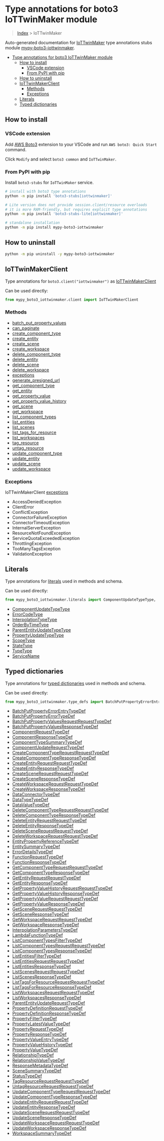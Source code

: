 <a id="type-annotations-for-boto3-iottwinmaker-module"></a>

# Type annotations for boto3 IoTTwinMaker module

> [Index](..) > IoTTwinMaker

Auto-generated documentation for
[IoTTwinMaker](https://boto3.amazonaws.com/v1/documentation/api/latest/reference/services/iottwinmaker.html#IoTTwinMaker)
type annotations stubs module
[mypy-boto3-iottwinmaker](https://pypi.org/project/mypy-boto3-iottwinmaker/).

- [Type annotations for boto3 IoTTwinMaker module](#type-annotations-for-boto3-iottwinmaker-module)
  - [How to install](#how-to-install)
    - [VSCode extension](#vscode-extension)
    - [From PyPI with pip](#from-pypi-with-pip)
  - [How to uninstall](#how-to-uninstall)
  - [IoTTwinMakerClient](#iottwinmakerclient)
    - [Methods](#methods)
    - [Exceptions](#exceptions)
  - [Literals](#literals)
  - [Typed dictionaries](#typed-dictionaries)

<a id="how-to-install"></a>

## How to install

<a id="vscode-extension"></a>

### VSCode extension

Add
[AWS Boto3](https://marketplace.visualstudio.com/items?itemName=Boto3typed.boto3-ide)
extension to your VSCode and run `AWS boto3: Quick Start` command.

Click `Modify` and select `boto3 common` and `IoTTwinMaker`.

<a id="from-pypi-with-pip"></a>

### From PyPI with pip

Install `boto3-stubs` for `IoTTwinMaker` service.

```bash
# install with boto3 type annotations
python -m pip install 'boto3-stubs[iottwinmaker]'

# Lite version does not provide session.client/resource overloads
# it is more RAM-friendly, but requires explicit type annotations
python -m pip install 'boto3-stubs-lite[iottwinmaker]'

# standalone installation
python -m pip install mypy-boto3-iottwinmaker
```

<a id="how-to-uninstall"></a>

## How to uninstall

```bash
python -m pip uninstall -y mypy-boto3-iottwinmaker
```

<a id="iottwinmakerclient"></a>

## IoTTwinMakerClient

Type annotations for `boto3.client("iottwinmaker")` as
[IoTTwinMakerClient](./client.md)

Can be used directly:

```python
from mypy_boto3_iottwinmaker.client import IoTTwinMakerClient
```

<a id="methods"></a>

### Methods

- [batch_put_property_values](./client.md#batch_put_property_values)
- [can_paginate](./client.md#can_paginate)
- [create_component_type](./client.md#create_component_type)
- [create_entity](./client.md#create_entity)
- [create_scene](./client.md#create_scene)
- [create_workspace](./client.md#create_workspace)
- [delete_component_type](./client.md#delete_component_type)
- [delete_entity](./client.md#delete_entity)
- [delete_scene](./client.md#delete_scene)
- [delete_workspace](./client.md#delete_workspace)
- [exceptions](./client.md#exceptions)
- [generate_presigned_url](./client.md#generate_presigned_url)
- [get_component_type](./client.md#get_component_type)
- [get_entity](./client.md#get_entity)
- [get_property_value](./client.md#get_property_value)
- [get_property_value_history](./client.md#get_property_value_history)
- [get_scene](./client.md#get_scene)
- [get_workspace](./client.md#get_workspace)
- [list_component_types](./client.md#list_component_types)
- [list_entities](./client.md#list_entities)
- [list_scenes](./client.md#list_scenes)
- [list_tags_for_resource](./client.md#list_tags_for_resource)
- [list_workspaces](./client.md#list_workspaces)
- [tag_resource](./client.md#tag_resource)
- [untag_resource](./client.md#untag_resource)
- [update_component_type](./client.md#update_component_type)
- [update_entity](./client.md#update_entity)
- [update_scene](./client.md#update_scene)
- [update_workspace](./client.md#update_workspace)

<a id="exceptions"></a>

### Exceptions

IoTTwinMakerClient [exceptions](./client.md#exceptions)

- AccessDeniedException
- ClientError
- ConflictException
- ConnectorFailureException
- ConnectorTimeoutException
- InternalServerException
- ResourceNotFoundException
- ServiceQuotaExceededException
- ThrottlingException
- TooManyTagsException
- ValidationException

<a id="literals"></a>

## Literals

Type annotations for [literals](./literals.md) used in methods and schema.

Can be used directly:

```python
from mypy_boto3_iottwinmaker.literals import ComponentUpdateTypeType, ...
```

- [ComponentUpdateTypeType](./literals.md#componentupdatetypetype)
- [ErrorCodeType](./literals.md#errorcodetype)
- [InterpolationTypeType](./literals.md#interpolationtypetype)
- [OrderByTimeType](./literals.md#orderbytimetype)
- [ParentEntityUpdateTypeType](./literals.md#parententityupdatetypetype)
- [PropertyUpdateTypeType](./literals.md#propertyupdatetypetype)
- [ScopeType](./literals.md#scopetype)
- [StateType](./literals.md#statetype)
- [TypeType](./literals.md#typetype)
- [ServiceName](./literals.md#servicename)

<a id="typed-dictionaries"></a>

## Typed dictionaries

Type annotations for [typed dictionaries](./type_defs.md) used in methods and
schema.

Can be used directly:

```python
from mypy_boto3_iottwinmaker.type_defs import BatchPutPropertyErrorEntryTypeDef, ...
```

- [BatchPutPropertyErrorEntryTypeDef](./type_defs.md#batchputpropertyerrorentrytypedef)
- [BatchPutPropertyErrorTypeDef](./type_defs.md#batchputpropertyerrortypedef)
- [BatchPutPropertyValuesRequestRequestTypeDef](./type_defs.md#batchputpropertyvaluesrequestrequesttypedef)
- [BatchPutPropertyValuesResponseTypeDef](./type_defs.md#batchputpropertyvaluesresponsetypedef)
- [ComponentRequestTypeDef](./type_defs.md#componentrequesttypedef)
- [ComponentResponseTypeDef](./type_defs.md#componentresponsetypedef)
- [ComponentTypeSummaryTypeDef](./type_defs.md#componenttypesummarytypedef)
- [ComponentUpdateRequestTypeDef](./type_defs.md#componentupdaterequesttypedef)
- [CreateComponentTypeRequestRequestTypeDef](./type_defs.md#createcomponenttyperequestrequesttypedef)
- [CreateComponentTypeResponseTypeDef](./type_defs.md#createcomponenttyperesponsetypedef)
- [CreateEntityRequestRequestTypeDef](./type_defs.md#createentityrequestrequesttypedef)
- [CreateEntityResponseTypeDef](./type_defs.md#createentityresponsetypedef)
- [CreateSceneRequestRequestTypeDef](./type_defs.md#createscenerequestrequesttypedef)
- [CreateSceneResponseTypeDef](./type_defs.md#createsceneresponsetypedef)
- [CreateWorkspaceRequestRequestTypeDef](./type_defs.md#createworkspacerequestrequesttypedef)
- [CreateWorkspaceResponseTypeDef](./type_defs.md#createworkspaceresponsetypedef)
- [DataConnectorTypeDef](./type_defs.md#dataconnectortypedef)
- [DataTypeTypeDef](./type_defs.md#datatypetypedef)
- [DataValueTypeDef](./type_defs.md#datavaluetypedef)
- [DeleteComponentTypeRequestRequestTypeDef](./type_defs.md#deletecomponenttyperequestrequesttypedef)
- [DeleteComponentTypeResponseTypeDef](./type_defs.md#deletecomponenttyperesponsetypedef)
- [DeleteEntityRequestRequestTypeDef](./type_defs.md#deleteentityrequestrequesttypedef)
- [DeleteEntityResponseTypeDef](./type_defs.md#deleteentityresponsetypedef)
- [DeleteSceneRequestRequestTypeDef](./type_defs.md#deletescenerequestrequesttypedef)
- [DeleteWorkspaceRequestRequestTypeDef](./type_defs.md#deleteworkspacerequestrequesttypedef)
- [EntityPropertyReferenceTypeDef](./type_defs.md#entitypropertyreferencetypedef)
- [EntitySummaryTypeDef](./type_defs.md#entitysummarytypedef)
- [ErrorDetailsTypeDef](./type_defs.md#errordetailstypedef)
- [FunctionRequestTypeDef](./type_defs.md#functionrequesttypedef)
- [FunctionResponseTypeDef](./type_defs.md#functionresponsetypedef)
- [GetComponentTypeRequestRequestTypeDef](./type_defs.md#getcomponenttyperequestrequesttypedef)
- [GetComponentTypeResponseTypeDef](./type_defs.md#getcomponenttyperesponsetypedef)
- [GetEntityRequestRequestTypeDef](./type_defs.md#getentityrequestrequesttypedef)
- [GetEntityResponseTypeDef](./type_defs.md#getentityresponsetypedef)
- [GetPropertyValueHistoryRequestRequestTypeDef](./type_defs.md#getpropertyvaluehistoryrequestrequesttypedef)
- [GetPropertyValueHistoryResponseTypeDef](./type_defs.md#getpropertyvaluehistoryresponsetypedef)
- [GetPropertyValueRequestRequestTypeDef](./type_defs.md#getpropertyvaluerequestrequesttypedef)
- [GetPropertyValueResponseTypeDef](./type_defs.md#getpropertyvalueresponsetypedef)
- [GetSceneRequestRequestTypeDef](./type_defs.md#getscenerequestrequesttypedef)
- [GetSceneResponseTypeDef](./type_defs.md#getsceneresponsetypedef)
- [GetWorkspaceRequestRequestTypeDef](./type_defs.md#getworkspacerequestrequesttypedef)
- [GetWorkspaceResponseTypeDef](./type_defs.md#getworkspaceresponsetypedef)
- [InterpolationParametersTypeDef](./type_defs.md#interpolationparameterstypedef)
- [LambdaFunctionTypeDef](./type_defs.md#lambdafunctiontypedef)
- [ListComponentTypesFilterTypeDef](./type_defs.md#listcomponenttypesfiltertypedef)
- [ListComponentTypesRequestRequestTypeDef](./type_defs.md#listcomponenttypesrequestrequesttypedef)
- [ListComponentTypesResponseTypeDef](./type_defs.md#listcomponenttypesresponsetypedef)
- [ListEntitiesFilterTypeDef](./type_defs.md#listentitiesfiltertypedef)
- [ListEntitiesRequestRequestTypeDef](./type_defs.md#listentitiesrequestrequesttypedef)
- [ListEntitiesResponseTypeDef](./type_defs.md#listentitiesresponsetypedef)
- [ListScenesRequestRequestTypeDef](./type_defs.md#listscenesrequestrequesttypedef)
- [ListScenesResponseTypeDef](./type_defs.md#listscenesresponsetypedef)
- [ListTagsForResourceRequestRequestTypeDef](./type_defs.md#listtagsforresourcerequestrequesttypedef)
- [ListTagsForResourceResponseTypeDef](./type_defs.md#listtagsforresourceresponsetypedef)
- [ListWorkspacesRequestRequestTypeDef](./type_defs.md#listworkspacesrequestrequesttypedef)
- [ListWorkspacesResponseTypeDef](./type_defs.md#listworkspacesresponsetypedef)
- [ParentEntityUpdateRequestTypeDef](./type_defs.md#parententityupdaterequesttypedef)
- [PropertyDefinitionRequestTypeDef](./type_defs.md#propertydefinitionrequesttypedef)
- [PropertyDefinitionResponseTypeDef](./type_defs.md#propertydefinitionresponsetypedef)
- [PropertyFilterTypeDef](./type_defs.md#propertyfiltertypedef)
- [PropertyLatestValueTypeDef](./type_defs.md#propertylatestvaluetypedef)
- [PropertyRequestTypeDef](./type_defs.md#propertyrequesttypedef)
- [PropertyResponseTypeDef](./type_defs.md#propertyresponsetypedef)
- [PropertyValueEntryTypeDef](./type_defs.md#propertyvalueentrytypedef)
- [PropertyValueHistoryTypeDef](./type_defs.md#propertyvaluehistorytypedef)
- [PropertyValueTypeDef](./type_defs.md#propertyvaluetypedef)
- [RelationshipTypeDef](./type_defs.md#relationshiptypedef)
- [RelationshipValueTypeDef](./type_defs.md#relationshipvaluetypedef)
- [ResponseMetadataTypeDef](./type_defs.md#responsemetadatatypedef)
- [SceneSummaryTypeDef](./type_defs.md#scenesummarytypedef)
- [StatusTypeDef](./type_defs.md#statustypedef)
- [TagResourceRequestRequestTypeDef](./type_defs.md#tagresourcerequestrequesttypedef)
- [UntagResourceRequestRequestTypeDef](./type_defs.md#untagresourcerequestrequesttypedef)
- [UpdateComponentTypeRequestRequestTypeDef](./type_defs.md#updatecomponenttyperequestrequesttypedef)
- [UpdateComponentTypeResponseTypeDef](./type_defs.md#updatecomponenttyperesponsetypedef)
- [UpdateEntityRequestRequestTypeDef](./type_defs.md#updateentityrequestrequesttypedef)
- [UpdateEntityResponseTypeDef](./type_defs.md#updateentityresponsetypedef)
- [UpdateSceneRequestRequestTypeDef](./type_defs.md#updatescenerequestrequesttypedef)
- [UpdateSceneResponseTypeDef](./type_defs.md#updatesceneresponsetypedef)
- [UpdateWorkspaceRequestRequestTypeDef](./type_defs.md#updateworkspacerequestrequesttypedef)
- [UpdateWorkspaceResponseTypeDef](./type_defs.md#updateworkspaceresponsetypedef)
- [WorkspaceSummaryTypeDef](./type_defs.md#workspacesummarytypedef)

